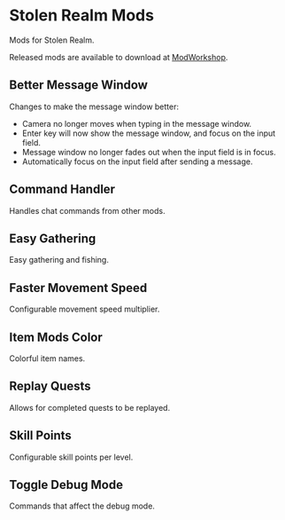 # Stolen Realm Mods

Mods for Stolen Realm.

Released mods are available to download at [ModWorkshop](https://modworkshop.net/user/124854).

## Better Message Window

Changes to make the message window better:

* Camera no longer moves when typing in the message window.
* Enter key will now show the message window, and focus on the input field.
* Message window no longer fades out when the input field is in focus.
* Automatically focus on the input field after sending a message.

## Command Handler

Handles chat commands from other mods.

## Easy Gathering

Easy gathering and fishing.

## Faster Movement Speed

Configurable movement speed multiplier.

## Item Mods Color

Colorful item names.

## Replay Quests

Allows for completed quests to be replayed.

## Skill Points

Configurable skill points per level.

## Toggle Debug Mode

Commands that affect the debug mode.
